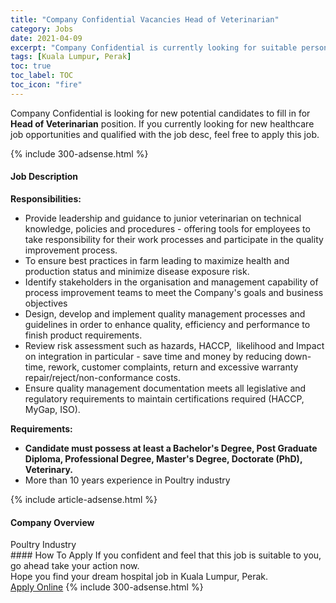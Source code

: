 ```yaml
---
title: "Company Confidential Vacancies Head of Veterinarian" 
category: Jobs 
date: 2021-04-09 
excerpt: "Company Confidential is currently looking for suitable person to fill in the Head of Veterinarian which positioned at Kuala Lumpur, Perak" 
tags: [Kuala Lumpur, Perak] 
toc: true 
toc_label: TOC 
toc_icon: "fire" 
--- 
```


<p>Company Confidential is looking for new potential candidates to fill in for <b>Head of Veterinarian</b> position. If you currently looking for new healthcare job opportunities and qualified with the job desc, feel free to apply this job.
</p>{% include 300-adsense.html %} 
<div><div><h4>Job Description</h4></div><div><div><span><div><div><div><strong>Responsibilities:</strong></div></div><ul><li>Provide leadership and guidance to junior veterinarian on technical knowledge, policies and procedures - offering tools for employees to take responsibility for their work processes and participate in the quality improvement process.</li><li>To ensure best practices in farm leading to maximize health and production status and minimize disease exposure risk.</li><li>Identify stakeholders in the organisation and management capability of process improvement teams to meet the Company's goals and business objectives</li><li>Design, develop and implement quality management processes and guidelines in order to enhance quality, efficiency and performance to finish product requirements.</li><li>Review risk assessment such as hazards, HACCP,&#160; likelihood and Impact on integration in particular - save time and money by reducing down-time, rework, customer complaints, return and excessive warranty repair/reject/non-conformance costs.</li><li>Ensure quality management documentation meets all legislative and regulatory requirements to maintain certifications required (HACCP, MyGap, ISO).</li></ul><div><strong>Requirements:</strong></div><ul><li><strong>Candidate must possess at least a Bachelor's Degree, Post Graduate Diploma, Professional Degree, Master's Degree, Doctorate (PhD), Veterinary.</strong></li><li>More than 10 years experience in Poultry industry</li></ul></div></span></div></div></div> 
{% include article-adsense.html %} 
<div><div><h4>Company Overview</h4></div><div><div><span><div><div>Poultry Industry</div></div></span></div></div></div> 
#### How To Apply 
If you confident and feel that this job is suitable to you, go ahead take your action now. <br/> 
Hope you find your dream hospital job in Kuala Lumpur, Perak. <br/> 
<a href="https://www.jobstreet.com.my/en/job/head-of-veterinarian-4532651?jobId=jobstreet-my-job-4532651" class="btn btn--warning" target="_blank" rel="nofollow noopenner">Apply Online</a> 
{% include 300-adsense.html %} 